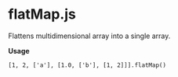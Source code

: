 # flatMap.js

Flattens multidimensional array into a single array.

**Usage**

`[1, 2, ['a'], [1.0, ['b'], [1, 2]]].flatMap()`
